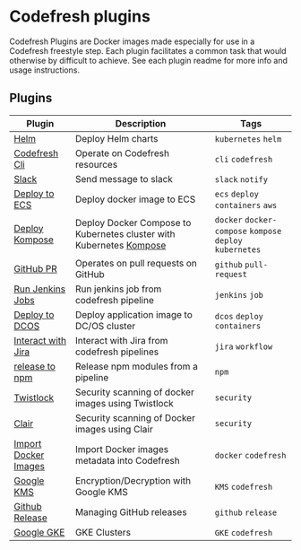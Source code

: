 # Codefresh plugins 

Codefresh Plugins are Docker images made especially for use in a Codefresh freestyle step. Each plugin facilitates a common task that would otherwise by difficult to achieve.
See each plugin readme for more info and usage instructions.

## Plugins

| Plugin|  Description| Tags|
| --- | --- |  --- |
| [Helm](plugins/helm/README.md) | Deploy Helm charts | `kubernetes` `helm`|
| [Codefresh Cli](plugins/codefresh-cli/README.md) | Operate on Codefresh resources | `cli` `codefresh`|
| [Slack](plugins/slack/README.md)| Send message to slack| `slack` `notify`|
| [Deploy to ECS](plugins/ecs-deploy/README.md)| Deploy docker image to ECS| `ecs` `deploy` `containers` `aws`                         |
| [Deploy Kompose](plugins/kompose/README.md)| Deploy Docker Compose to Kubernetes cluster with Kubernetes [Kompose](http://kompose.io) | `docker` `docker-compose` `kompose` `deploy` `kubernetes` |
| [GitHub PR](plugins/github-pr/README.MD)| Operates on pull requests on GitHub | `github` `pull-request` |
| [Run Jenkins Jobs](plugins/run-jenkins-job/README.md)| Run jenkins job from codefresh pipeline| `jenkins` `job`|
| [Deploy to DCOS](plugins/dcos-app-deploy/README.md) | Deploy application image to DC/OS cluster | `dcos` `deploy` `containers` |
| [Interact with Jira](plugins/jira/README.md) | Interact with Jira from codefresh pipelines| `jira` `workflow`|
| [release to npm](plugins/release-to-NPM/README.md) | Release npm modules from a pipeline | `npm` |
| [Twistlock](plugins/cfstep-twistlock) | Security scanning of docker images using Twistlock | `security` |
| [Clair](plugins/clair/README.md) |  Security scanning of Docker images using Clair | `security` |
| [Import Docker Images](plugins/import-docker-images/README.md) | Import Docker images metadata into Codefresh| `docker` `codefresh`|
| [Google KMS](plugins/google-kms/README.md) | Encryption/Decryption with Google KMS| `KMS` `codefresh`|
| [Github Release](plugins/github-release/README.md) | Managing GitHub releases | `github` `release`|
| [Google GKE](plugins/gke/README.md) | GKE Clusters | `GKE` `codefresh`|